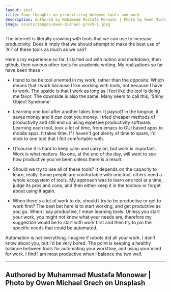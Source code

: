 ```yaml
---
layout: post
title: Some thoughts on prioritizing between tools and work
description: Authored by Muhammad Mustafa Monowar | Photo by Owen Michael Grech on Unsplash
image: assets/images/owen-michael-grech-1.jpeg
---
```


The internet is literally crawling with tools that we can use to increase productivity. Does it imply that we should attempt to make the best use of 'All' of these tools as much as we can?

Here's my experience so far. I started out with notion and markdown, then github, then various other tools for academic writing. My realizations so far have been these -

- I tend to be be tool oriented in my work, rather than the opposite. Which means that I work because I like working with tools, not because I have to work. The upside is that I work as long as I feel like the tool is doing me favor. The downside is also the same. Many seem to call this, 'Shiny Object Syndrome'

- Learning one tool after another takes time. It paysoff in the longrun, it saves money and it can cost you money. I tried cheaper methods of productivity and still end up using expesive productivity software. Learning each tool, took a lot of time, from emacs to GUI based apps to mobile apps. It takes time. If I haven't got plenty of time to spare, I'd stick to one tool that I felt comfortable with. 

- Ofcourse it is hard to keep calm and carry on, but work is important. Work is what matters. No one, at the end of the day, will want to see how productive you've been unless there is a result. 

- Should we try to use all of these tools? It depends on the capacity to learn, really. Some people are comfortable with one tool, others need a whole ecosystem of tools. My approach was to learn one tool at a time, judge its pros and cons, and then either keep it in the toolbox or forget about using it again.

- When there's a lot of work to do, should I try to be productive or get to work first? The best bet here is to start working, and get productive as you go. When I say productive, I mean learning tools. Unless you start your work, you might not know what your needs are, therefore my suggestion would be to start with work first and then try to pin the specific needs that could be automated.

Automation is not everything. Imagine if robots did all your work. I don't know about you, but I'd be very bored. The point is keeping a healthy balance between tools for automating your workflow, and using your mind for work. I find I am most productive when I balance the two well.

---
Authored by Muhammad Mustafa Monowar | Photo by Owen Michael Grech on Unsplash
---

